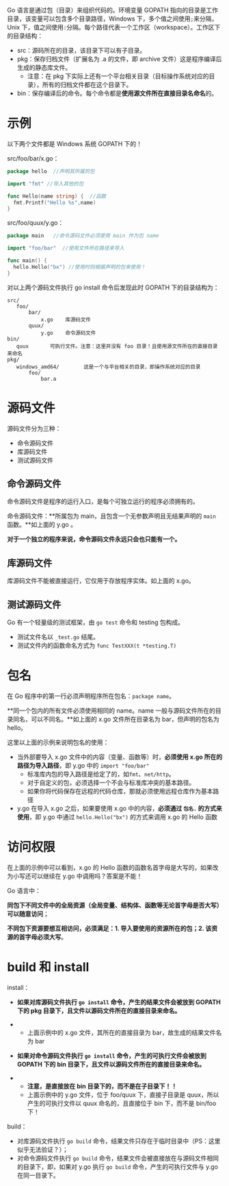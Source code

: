 Go 语言是通过包（目录）来组织代码的。环境变量 GOPATH 指向的目录是工作目录，该变量可以包含多个目录路径，Windows 下，多个值之间使用`;`来分隔，Unix 下，值之间使用`:`分隔。每个路径代表一个工作区（workspace）。工作区下的目录结构：

- src：源码所在的目录，该目录下可以有子目录。
- pkg：保存归档文件（扩展名为 .a 的文件，即 archive 文件）这是程序编译后生成的静态库文件。
  - 注意：在 pkg 下实际上还有一个平台相关目录（目标操作系统对应的目录），所有的归档文件都在这个目录下。
- bin：保存编译后的命令。每个命令都是**使用源文件所在直接目录名命名**的。

# 示例

以下两个文件都是 Windows 系统 GOPATH 下的！

src/foo/bar/x.go：

```go
package hello  //声明其所属的包

import "fmt" //导入其他的包

func Hello(name string) {  //函数
  fmt.Printf("Hello %s",name)
}
```

src/foo/quux/y.go：

```go
package main   //命令源码文件必须使用 main 作为包 name

import "foo/bar"  //使用文件所在路径来导入

func main() {
  hello.Hello("bx") //使用时则根据声明的包来使用！
}
```

对以上两个源码文件执行 go install 命令后发现此时 GOPATH 下的目录结构为：

```
src/
   foo/
       bar/               
           x.go    库源码文件
       quux/              
           y.go    命令源码文件
bin/
   quux       可执行文件。注意：这里并没有 foo 目录！且使用源文件所在的直接目录来命名
pkg/
   windows_amd64/        这是一个与平台相关的目录，即操作系统对应的目录
       foo/
           bar.a    
```



# 源码文件

源码文件分为三种：

- 命令源码文件
- 库源码文件
- 测试源码文件



## 命令源码文件

命令源码文件是程序的运行入口，是每个可独立运行的程序必须拥有的。

命令源码文件：**所属包为  main，且包含一个无参数声明且无结果声明的 `main` 函数。**如上面的 y.go 。

**对于一个独立的程序来说，命令源码文件永远只会也只能有一个。**



## 库源码文件

库源码文件不能被直接运行，它仅用于存放程序实体。如上面的 x.go。



## 测试源码文件

Go 有一个轻量级的测试框架，由 `go test` 命令和 testing 包构成。

- 测试文件名以 `_test.go` 结尾。
- 测试文件内的函数命名方式为 `func TestXXX(t *testing.T)`



# 包名

在 Go 程序中的第一行必须声明程序所在包名：`package name`。

**同一个包内的所有文件必须使用相同的 name。name 一般与源码文件所在的目录同名，可以不同名。**如上面的 x.go 文件所在目录名为 bar，但声明的包名为 hello。

这里以上面的示例来说明包名的使用：

- 当外部要导入 x.go 文件中的内容（变量、函数等）时，**必须使用 x.go 所在的路径为导入路径**，即 y.go 中的 `import "foo/bar"`
  - 标准库内包的导入路径是给定了的，如`fmt`、`net/http`。
  - 对于自定义的包，必须选择一个不会与标准库冲突的基本路径。
  - 如果你将代码保存在远程的代码仓库，那就必须使用远程仓库作为基本路径
- y.go 在导入 x.go 之后，如果要使用 x.go 中的内容，**必须通过 `包名.` 的方式来使用**，即 y.go 中通过 `hello.Hello("bx")` 的方式来调用 x.go 的 Hello 函数



# 访问权限

在上面的示例中可以看到，x.go 的 Hello 函数的函数名首字母是大写的，如果改为小写还可以继续在 y.go 中调用吗？答案是不能！

Go 语言中：

**同包下不同文件中的全局资源（全局变量、结构体、函数等无论首字母是否大写）可以随意访问**；

**不同包下资源要想互相访问，必须满足：1. 导入要使用的资源所在的包；2. 该资源的首字母必须大写**。



# build 和 install

install：

- **如果对库源码文件执行 `go install` 命令，产生的结果文件会被放到 GOPATH 下的 pkg 目录下，且文件以源码文件所在的直接目录来命名。**

- - 上面示例中的 x.go 文件，其所在的直接目录为 bar，故生成的结果文件名为 bar

- **如果对命令源码文件执行 `go install` 命令，产生的可执行文件会被放到 GOPATH 下的 bin 目录下，且文件以源码文件所在的直接目录来命名。**

- - **注意，是直接放在 bin 目录下的，而不是在子目录下！！**
  - 上面示例中的 y.go 文件，位于 foo/quux 下，直接子目录是 quux，所以产生的可执行文件以 quux 命名的，且直接位于 bin 下，而不是 bin/foo 下！

build：

- 对库源码文件执行 `go build` 命令，结果文件只存在于临时目录中（PS：这里似乎无法验证？）；
- 对命令源码文件执行 `go build` 命令，结果文件会被直接放在与源码文件相同的目录下，即，如果对 y.go 执行 `go build` 命令，产生的可执行文件与 y.go 在同一目录下。




